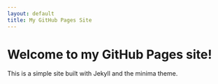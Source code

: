 ```yaml
---
layout: default
title: My GitHub Pages Site
---
```


# Welcome to my GitHub Pages site!

This is a simple site built with Jekyll and the minima theme.